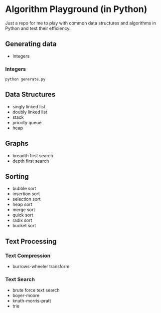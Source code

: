 # Algorithm Playground (in Python)
Just a repo for me to play with common data structures and algorithms 
in Python and test their efficiency. 

## Generating data
+ Integers

### Integers

    python generate.py

## Data Structures
+ singly linked list
+ doubly linked list
+ stack
+ priority queue
+ heap

## Graphs
+ breadth first search
+ depth first search

## Sorting
+ bubble sort
+ insertion sort
+ selection sort
+ heap sort
+ merge sort
+ quick sort
+ radix sort
+ bucket sort

## Text Processing
### Text Compression
+ burrows-wheeler transform

### Text Search
+ brute force text search
+ boyer-moore
+ knuth-morris-pratt
+ trie
